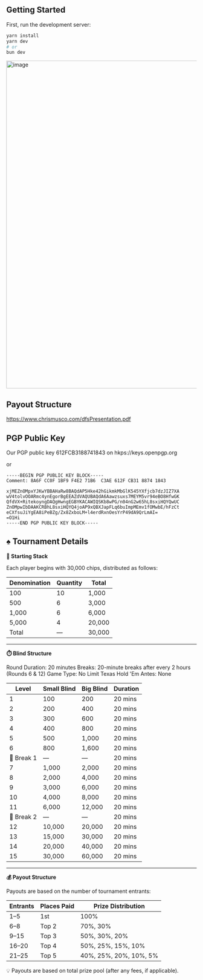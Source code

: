 ## Getting Started

First, run the development server:

```bash
yarn install
yarn dev
# or
bun dev
```

<img width="867" alt="image" src="https://github.com/bitcoinbrisbane/bitcoinpokertour/assets/8411406/452d4695-c59a-453f-85f1-3b126df9bf4e">

## Payout Structure
https://www.chrismusco.com/dfsPresentation.pdf

## PGP Public Key

Our PGP public key 612FCB3188741843 on hkps://keys.openpgp.org

or

```text
-----BEGIN PGP PUBLIC KEY BLOCK-----
Comment: 8A6F CC0F 1BF9 F4E2 71B6  C3AE 612F CB31 8874 1843

xjMEZnOMpxYJKwYBBAHaRw8BAQdAP5Hke42hGikmkMbGlK545YXfjcb7dzJIZ7XA
wV4tolvOOARmc4ynEgorBgEEAZdVAQUBAQdA6Aawzsuxs7MEYM5vr94eBO8HfwGK
QfdVX+RitekoyngDAQgHwngEGBYKACAWIQSKb8wPG/n04nG2w65hL8sxiHQYQwUC
ZnOMpwIbDAAKCRBhL8sxiHQYQ4joAP9xQBXJapFLq6buImpMEmv1fOMwbE/hFzCt
eCXfsuJiYgEA8iPeBZg/Zx8ZxboLM+l4erdRxnOesYrP49dA9QrLmAI=
=O1Hi
-----END PGP PUBLIC KEY BLOCK-----
```

## ♠️ Tournament Details

**🎯 Starting Stack**

Each player begins with 30,000 chips, distributed as follows:

| Denomination | Quantity | Total |
|--------------|----------|--------|
| 100          | 10       | 1,000  |
| 500          | 6        | 3,000  |
| 1,000        | 6        | 6,000  |
| 5,000        | 4        | 20,000 |
| Total    | —        | 30,000 |

---

**⏱️ Blind Structure**

Round Duration: 20 minutes
Breaks: 20-minute breaks after every 2 hours (Rounds 6 & 12)
Game Type: No Limit Texas Hold 'Em
Antes: None

| Level | Small Blind | Big Blind | Duration |
|-------|-------------|-----------|----------|
| 1     | 100         | 200       | 20 mins  |
| 2     | 200         | 400       | 20 mins  |
| 3     | 300         | 600       | 20 mins  |
| 4     | 400         | 800       | 20 mins  |
| 5     | 500         | 1,000     | 20 mins  |
| 6     | 800         | 1,600     | 20 mins  |
| 🧊 Break 1 | —           | —         | 20 mins  |
| 7     | 1,000       | 2,000     | 20 mins  |
| 8     | 2,000       | 4,000     | 20 mins  |
| 9     | 3,000       | 6,000     | 20 mins  |
| 10    | 4,000       | 8,000     | 20 mins  |
| 11    | 6,000       | 12,000    | 20 mins  |
| 🧊 Break 2 | —           | —         | 20 mins  |
| 12    | 10,000      | 20,000    | 20 mins  |
| 13    | 15,000      | 30,000    | 20 mins  |
| 14    | 20,000      | 40,000    | 20 mins  |
| 15    | 30,000      | 60,000    | 20 mins  |

---

**💰 Payout Structure**

Payouts are based on the number of tournament entrants:

| Entrants | Places Paid | Prize Distribution         |
|----------|-------------|----------------------------|
| 1–5      | 1st         | 100%                       |
| 6–8      | Top 2       | 70%, 30%                   |
| 9–15     | Top 3       | 50%, 30%, 20%              |
| 16–20    | Top 4       | 50%, 25%, 15%, 10%         |
| 21–25    | Top 5       | 40%, 25%, 20%, 10%, 5%     |

💡 Payouts are based on total prize pool (after any fees, if applicable).
